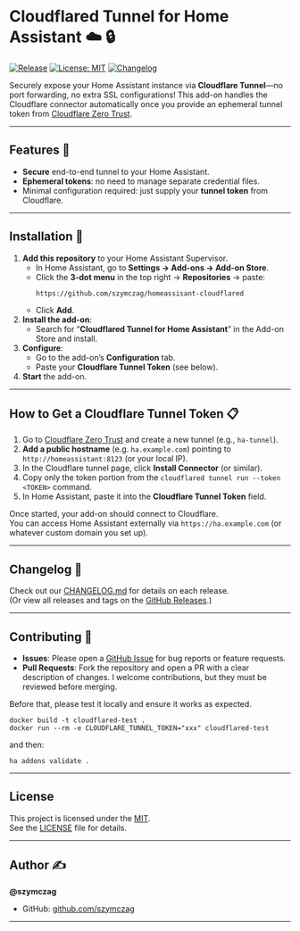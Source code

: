 # Cloudflared Tunnel for Home Assistant :cloud: :lock:

[![Release][release-badge]][release-link]
[![License: MIT][license-badge]][license-link]
[![Changelog][changelog-badge]][changelog-link]

Securely expose your Home Assistant instance via **Cloudflare Tunnel**—no port forwarding, no extra SSL configurations! This add-on handles the Cloudflare connector automatically once you provide an ephemeral tunnel token from [Cloudflare Zero Trust](https://dash.teams.cloudflare.com/).

---

## Features :rocket:
- **Secure** end-to-end tunnel to your Home Assistant.
- **Ephemeral tokens**: no need to manage separate credential files.
- Minimal configuration required: just supply your **tunnel token** from Cloudflare.

---

## Installation :wrench:

1. **Add this repository** to your Home Assistant Supervisor.  
   - In Home Assistant, go to **Settings → Add-ons → Add-on Store**.  
   - Click the **3-dot menu** in the top right → **Repositories** → paste:  
     ```
     https://github.com/szymczag/homeassisant-cloudflared
     ```
   - Click **Add**.  
2. **Install the add-on**:  
   - Search for “**Cloudflared Tunnel for Home Assistant**” in the Add-on Store and install.  
3. **Configure**:  
   - Go to the add-on’s **Configuration** tab.  
   - Paste your **Cloudflare Tunnel Token** (see below).  
4. **Start** the add-on.  

---

## How to Get a Cloudflare Tunnel Token :clipboard:

1. Go to [Cloudflare Zero Trust](https://dash.teams.cloudflare.com/) and create a new tunnel (e.g., `ha-tunnel`).  
2. **Add a public hostname** (e.g. `ha.example.com`) pointing to `http://homeassistant:8123` (or your local IP).  
3. In the Cloudflare tunnel page, click **Install Connector** (or similar).  
4. Copy only the token portion from the `cloudflared tunnel run --token <TOKEN>` command.  
5. In Home Assistant, paste it into the **Cloudflare Tunnel Token** field.  

Once started, your add-on should connect to Cloudflare.  
You can access Home Assistant externally via `https://ha.example.com` (or whatever custom domain you set up).

---

## Changelog :scroll:
Check out our [CHANGELOG.md](CHANGELOG.md) for details on each release.  
(Or view all releases and tags on the [GitHub Releases][release-link].)

---

## Contributing :handshake:
- **Issues**: Please open a [GitHub Issue](https://github.com/szymczag/homeassisant-cloudflared/issues) for bug reports or feature requests.  
- **Pull Requests**: Fork the repository and open a PR with a clear description of changes. I welcome contributions, but they must be reviewed before merging.

Before that, please test it locally and ensure it works as expected.
```
docker build -t cloudflared-test .
docker run --rm -e CLOUDFLARE_TUNNEL_TOKEN="xxx" cloudflared-test
```
and then:
```
ha addons validate .
```

---

## License
This project is licensed under the [MIT][license-link].  
See the [LICENSE](LICENSE) file for details.

---

## Author :writing_hand:
**@szymczag**  
- GitHub: [github.com/szymczag](https://github.com/szymczag/homeassisant-cloudflared)

---

[release-badge]: https://img.shields.io/github/v/release/szymczag/homeassisant-cloudflared.svg?logo=github
[release-link]: https://github.com/szymczag/homeassisant-cloudflared/releases

[license-badge]: https://img.shields.io/github/license/szymczag/homeassisant-cloudflared?color=blue
[license-link]: https://github.com/szymczag/homeassisant-cloudflared/blob/main/LICENSE

[changelog-badge]: https://img.shields.io/badge/changelog-click%20here-blue
[changelog-link]: https://github.com/szymczag/homeassisant-cloudflared/blob/main/CHANGELOG.md
